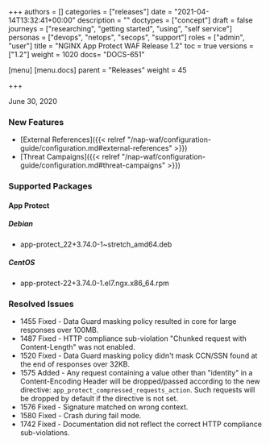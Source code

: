 +++
authors = []
categories = ["releases"]
date = "2021-04-14T13:32:41+00:00"
description = ""
doctypes = ["concept"]
draft = false
journeys = ["researching", "getting started", "using", "self service"]
personas = ["devops", "netops", "secops", "support"]
roles = ["admin", "user"]
title = "NGINX App Protect WAF Release 1.2"
toc = true
versions = ["1.2"]
weight = 1020
docs= "DOCS-651"

[menu]
  [menu.docs]
    parent = "Releases"
    weight = 45

+++

June 30, 2020

### New Features

- [External References]({{< relref "/nap-waf/configuration-guide/configuration.md#external-references" >}})
- [Threat Campaigns]({{< relref "/nap-waf/configuration-guide/configuration.md#threat-campaigns" >}})


### Supported Packages

#### App Protect

##### Debian

- app-protect_22+3.74.0-1~stretch_amd64.deb

##### CentOS

- app-protect-22+3.74.0-1.el7.ngx.x86_64.rpm


### Resolved Issues

- 1455 Fixed - Data Guard masking policy resulted in core for large responses over 100MB.
- 1487 Fixed - HTTP compliance sub-violation "Chunked request with Content-Length" was not enabled.
- 1520 Fixed - Data Guard masking policy didn't mask CCN/SSN found at the end of responses over 32KB.
- 1575 Added - Any request containing a value other than "identity" in a Content-Encoding Header will be dropped/passed according to the new directive: `app_protect_compressed_requests_action`. Such requests will be dropped by default if the directive is not set.
- 1576 Fixed - Signature matched on wrong context.
- 1580 Fixed - Crash during fail mode.
- 1742 Fixed - Documentation did not reflect the correct HTTP compliance sub-violations.


